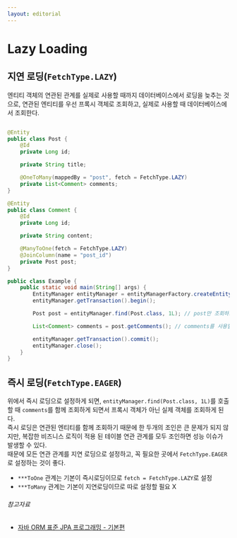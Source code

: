 ```yaml
---
layout: editorial
---
```


# Lazy Loading

## 지연 로딩(`FetchType.LAZY`)

엔티티 객체의 연관된 관계를 실제로 사용할 때까지 데이터베이스에서 로딩을 늦추는 것으로, 연관된 엔티티를 우선 프록시 객체로 조회하고, 실제로 사용할 때 데이터베이스에서 조회한다.

```java

@Entity
public class Post {
    @Id
    private Long id;

    private String title;

    @OneToMany(mappedBy = "post", fetch = FetchType.LAZY)
    private List<Comment> comments;
}

@Entity
public class Comment {
    @Id
    private Long id;

    private String content;

    @ManyToOne(fetch = FetchType.LAZY)
    @JoinColumn(name = "post_id")
    private Post post;
}
```

```java
public class Example {
    public static void main(String[] args) {
        EntityManager entityManager = entityManagerFactory.createEntityManager();
        entityManager.getTransaction().begin();

        Post post = entityManager.find(Post.class, 1L); // post만 조회하고, comments는 조회하지 않고, 값이 없는 프록시 객체를 가지고 있음

        List<Comment> comments = post.getComments(); // comments를 사용할 때 데이터베이스에서 조회

        entityManager.getTransaction().commit();
        entityManager.close();
    }
}
```

## 즉시 로딩(`FetchType.EAGER`)

위에서 즉시 로딩으로 설정하게 되면, `entityManager.find(Post.class, 1L)`를 호출할 때 `comments`를 함께 조회하게 되면서 프록시 객체가 아닌 실제 객체를 조회하게 된다.  
즉시 로딩은 연관된 엔티티를 함께 조회하기 때문에 한 두개의 조인은 큰 문제가 되지 않지만, 복잡한 비즈니스 로직이 적용 된 테이블 연관 관계를 모두 조인하면 성능 이슈가 발생할 수 있다.  
때문에 모든 연관 관계를 지연 로딩으로 설정하고, 꼭 필요한 곳에서 `FetchType.EAGER`로 설정하는 것이 좋다.

- `***ToOne` 관계는 기본이 즉시로딩이므로 `fetch = FetchType.LAZY`로 설정
- `***ToMany` 관계는 기본이 지연로딩이므로 따로 설정할 필요 X

###### 참고자료

- [자바 ORM 표준 JPA 프로그래밍 - 기본편](https://www.inflearn.com/course/ORM-JPA-Basic)